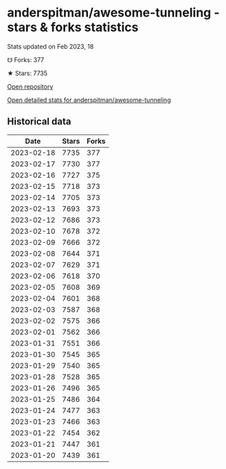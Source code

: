 # anderspitman/awesome-tunneling - stars & forks statistics

Stats updated on Feb 2023, 18

☋ Forks: 377

★ Stars: 7735

[Open repository](https://github.com/anderspitman/awesome-tunneling)

[Open detailed stats for anderspitman/awesome-tunneling](https://reviewgithub.com/rep/anderspitman/awesome-tunneling)

## Historical data
| Date | Stars | Forks |
|------|-------|-------|
| 2023-02-18 | 7735 | 377 | 
| 2023-02-17 | 7730 | 377 | 
| 2023-02-16 | 7727 | 375 | 
| 2023-02-15 | 7718 | 373 | 
| 2023-02-14 | 7705 | 373 | 
| 2023-02-13 | 7693 | 373 | 
| 2023-02-12 | 7686 | 373 | 
| 2023-02-10 | 7678 | 372 | 
| 2023-02-09 | 7666 | 372 | 
| 2023-02-08 | 7644 | 371 | 
| 2023-02-07 | 7629 | 371 | 
| 2023-02-06 | 7618 | 370 | 
| 2023-02-05 | 7608 | 369 | 
| 2023-02-04 | 7601 | 368 | 
| 2023-02-03 | 7587 | 368 | 
| 2023-02-02 | 7575 | 366 | 
| 2023-02-01 | 7562 | 366 | 
| 2023-01-31 | 7551 | 366 | 
| 2023-01-30 | 7545 | 365 | 
| 2023-01-29 | 7540 | 365 | 
| 2023-01-28 | 7528 | 365 | 
| 2023-01-26 | 7496 | 365 | 
| 2023-01-25 | 7486 | 364 | 
| 2023-01-24 | 7477 | 363 | 
| 2023-01-23 | 7466 | 363 | 
| 2023-01-22 | 7454 | 362 | 
| 2023-01-21 | 7447 | 361 | 
| 2023-01-20 | 7439 | 361 | 

